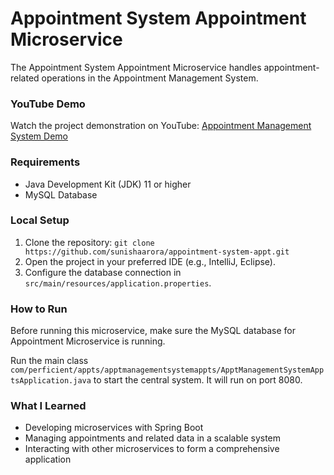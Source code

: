 # Appointment System Appointment Microservice

The Appointment System Appointment Microservice handles appointment-related operations in the Appointment Management System.

### YouTube Demo
Watch the project demonstration on YouTube: [Appointment Management System Demo](https://youtu.be/Yy6mHlTzyC8)

### Requirements
- Java Development Kit (JDK) 11 or higher
- MySQL Database

### Local Setup
1. Clone the repository: `git clone https://github.com/sunishaarora/appointment-system-appt.git`
2. Open the project in your preferred IDE (e.g., IntelliJ, Eclipse).
3. Configure the database connection in `src/main/resources/application.properties`.

### How to Run
Before running this microservice, make sure the MySQL database for Appointment Microservice is running.

Run the main class `com/perficient/appts/apptmanagementsystemappts/ApptManagementSystemApptsApplication.java` to start the central system. It will run on port 8080.

### What I Learned
- Developing microservices with Spring Boot
- Managing appointments and related data in a scalable system
- Interacting with other microservices to form a comprehensive application
